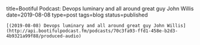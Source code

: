 
title=Bootiful Podcast: Devops luminary and all around great guy John Willis
date=2019-08-08
type=post
tags=blog
status=published
~~~~~~
[(2019-08-08) Devops luminary and all around great guy John Willis](http://api.bootifulpodcast.fm/podcasts/70c3fa93-ffd1-458e-b2d3-4b9321a99f88/produced-audio) 
            